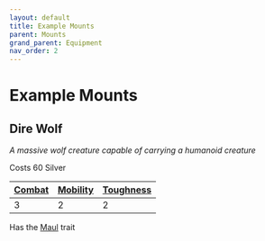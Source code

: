 ```yaml
---
layout: default
title: Example Mounts
parent: Mounts
grand_parent: Equipment
nav_order: 2
---
```

# Example Mounts

## Dire Wolf
*A massive wolf creature capable of carrying a humanoid creature*

Costs 60 Silver

| [Combat](Mounts#Combat) | [Mobility](Mounts#Mobility) | [Toughness](Mounts#Toughness) |
| ----------------------- | --------------------------- | ----------------------------- |
| 3                       | 2                           | 2                             | 

Has the [Maul](Creature-Traits#Maul) trait
